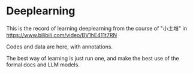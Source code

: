 # Deeplearning

This is the record of learning deeplearning from the course of "小土堆"  in https://www.bilibili.com/video/BV1hE411t7RN

Codes and data are here, with annotations.

The best way of learning is just run one, and make the best use of the formal docs and LLM models.
